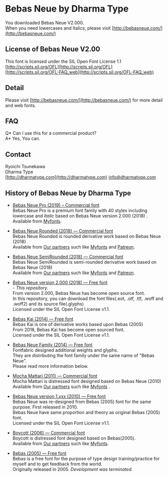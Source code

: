 # Bebas Neue by Dharma Type

You downloaded Bebas Neue V2.000.  
When you need lowercases and Italics, please visit [http://bebasneue.com/](http://bebasneue.com/)

## License of Bebas Neue V2.00

This font is licensed under the SIL Open Font License 1.1  
[http://scripts.sil.org/OFL](http://scripts.sil.org/OFL)  
[http://scripts.sil.org/OFL-FAQ_web](http://scripts.sil.org/OFL-FAQ_web)

## Detail

Please visit [http://bebasneue.com/](http://bebasneue.com/) for more detail and web fonts.

## FAQ

Q\* Can I use this for a commercial product?  
A\* Yes, You can.

## Contact

Ryoichi Tsunekawa  
Dharma Type  
[http://dharmatype.com](http://dharmatype.com)
info@dharmatype.com

## History of Bebas Neue by Dharma Type

- [Bebas Neue Pro (2019) – Commercial font](https://www.myfonts.com/fonts/flat-it/bebas-neue-pro/?refby=dharmatype)  
  Bebas Neue Pro is a premium font family with 40 styles including lowercase and _Italic_ based on Bebas Neue version 2.000 (2018) . Available from [Myfonts](https://www.myfonts.com/fonts/flat-it/bebas-neue-pro/?refby=dharmatype).

- [Bebas Neue Rounded (2018) — Commercial font](https://www.myfonts.com/fonts/flat-it/bebas-neue-rounded/?refby=dharmatype)  
  Bebas Neue Rounded is rounded derivative work based on Bebas Neue (2018)  
  Available from [Our partners](https://dharmatype.com/shop) such like [Myfonts](https://www.myfonts.com/fonts/flat-it/bebas-neue-rounded/?refby=dharmatype) and [Patreon](https://www.patreon.com/dharmatype).

- [Bebas Neue SemiRounded (2018) — Commercial font](https://www.myfonts.com/fonts/flat-it/bebas-neue-semi-rounded/?refby=dharmatype)  
  Bebas Neue SemiRounded is semi-rounded derivative work based on Bebas Neue (2018)  
  Available from [Our partners](https://dharmatype.com/shop) such like [Myfonts](https://www.myfonts.com/fonts/flat-it/bebas-neue-semi-rounded/?refby=dharmatype) and [Patreon](https://www.patreon.com/dharmatype).

- [Bebas Neue version 2.000 (2018) — Free font](https://github.com/dharmatype/Bebas-Neue)  
  _- This repository._  
  From version 2.000, Bebas Neue has become open source font.  
  In this repository, you can download the font files(.eot, .otf, .ttf, .woff and .woff2) and its source file(.glyphs)  
  Licensed under the SIL Open Font License v1.1.

- [Bebas Kai (2014) — Free font](https://github.com/dharmatype/Bebas-Kai)  
  Bebas Kai is one of derivative works based upon Bebas (2005)  
  From 2018, Bebas Kai has become open sourced font.  
  Licensed under the SIL Open Font License v1.1.

- [Bebas Neue Family (2014) — Free font](http://www.fontfabric.com/bebas-neue/)  
  Fontfabric designed additional weights and glyphs.  
  They are distributing the font family under the same name of "Bebas Neue".  
  Please read more information below.

- [Mocha Mattari (2011) — Commercial font](https://www.myfonts.com/fonts/flat-it/mocha-mattari/?refby=dharmatype)  
  Mocha Mattari is distressed font designed based on Bebas Neue (2010)  
  Available from [Our partners](https://dharmatype.com/shop) such like [Myfonts](https://www.myfonts.com/fonts/flat-it/mocha-mattari/?refby=dharmatype) .

- [Bebas Neue version 1.xxx (2010) — Free font](https://github.com/dharmatype/Bebas-Neue)  
  Bebas Neue was re-designed from Bebas (2005) font for the same purpose. First released in 2010.  
  Bebas Neue have same proportion and theory as original Bebas (2005) font.  
  Licensed under the SIL Open Font License v1.1.

- [Boycott (2006) — Commercial font](https://www.myfonts.com/fonts/flat-it/boycott/?refby=dharmatype)  
  Boycott is distressed font designed based on Bebas(2005).  
  Available from [Our partners](https://dharmatype.com/shop) such like [Myfonts](https://www.myfonts.com/fonts/flat-it/boycott/?refby=dharmatype).

- [Bebas (2005) — Free font](https://github.com/dharmatype/Bebas)  
  Bebas is a free font for the purpose of type design training/practice for myself and to get feedback from the world.  
  Originally released in 2005. _Development was terminated._
